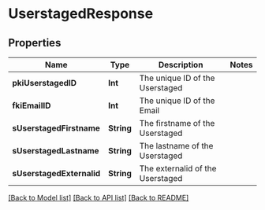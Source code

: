 # UserstagedResponse

## Properties
Name | Type | Description | Notes
------------ | ------------- | ------------- | -------------
**pkiUserstagedID** | **Int** | The unique ID of the Userstaged | 
**fkiEmailID** | **Int** | The unique ID of the Email | 
**sUserstagedFirstname** | **String** | The firstname of the Userstaged | 
**sUserstagedLastname** | **String** | The lastname of the Userstaged | 
**sUserstagedExternalid** | **String** | The externalid of the Userstaged | 

[[Back to Model list]](../README.md#documentation-for-models) [[Back to API list]](../README.md#documentation-for-api-endpoints) [[Back to README]](../README.md)


